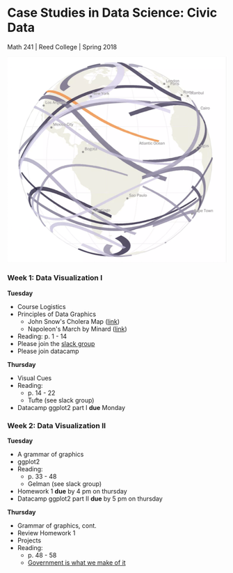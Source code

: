 # Case Studies in Data Science: Civic Data
Math 241 | Reed College | Spring 2018

![](figs/eclipse.png)


### Week 1: Data Visualization I

**Tuesday**

- Course Logistics
- Principles of Data Graphics
  - John Snow's Cholera Map ([link](https://upload.wikimedia.org/wikipedia/commons/2/27/Snow-cholera-map-1.jpg))
  - Napoleon's March by Minard ([link](https://upload.wikimedia.org/wikipedia/commons/2/29/Minard.png))
- Reading: p. 1 - 14
- Please join the [slack group](https://join.slack.com/t/ds-civic-data/signup )
- Please join datacamp

**Thursday**

- Visual Cues
- Reading: 
    + p. 14 - 22
    + Tufte (see slack group)
- Datacamp ggplot2 part I **due** Monday


### Week 2: Data Visualization II

**Tuesday**

- A grammar of graphics
- ggplot2 
- Reading:
    + p. 33 - 48
    + Gelman (see slack group)
- Homework 1 **due** by 4 pm on thursday
- Datacamp ggplot2 part II **due** by 5 pm on thursday


**Thursday**

- Grammar of graphics, cont.
- Review Homework 1
- Projects
- Reading:
  - p. 48 - 58
  - [Government is what we make of it](https://medium.com/civic-technology/government-is-what-you-make-of-it-d836a6a9353d)




